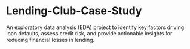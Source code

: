 # Lending-Club-Case-Study
An exploratory data analysis (EDA) project to identify key factors driving loan defaults, assess credit risk, and provide actionable insights for reducing financial losses in lending.
